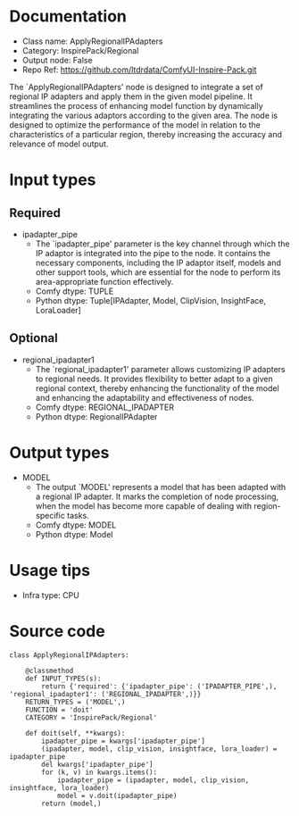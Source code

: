 # Documentation
- Class name: ApplyRegionalIPAdapters
- Category: InspirePack/Regional
- Output node: False
- Repo Ref: https://github.com/ltdrdata/ComfyUI-Inspire-Pack.git

The `ApplyRegionalIPAdapters' node is designed to integrate a set of regional IP adapters and apply them in the given model pipeline. It streamlines the process of enhancing model function by dynamically integrating the various adaptors according to the given area. The node is designed to optimize the performance of the model in relation to the characteristics of a particular region, thereby increasing the accuracy and relevance of model output.

# Input types
## Required
- ipadapter_pipe
    - The `ipadapter_pipe' parameter is the key channel through which the IP adaptor is integrated into the pipe to the node. It contains the necessary components, including the IP adaptor itself, models and other support tools, which are essential for the node to perform its area-appropriate function effectively.
    - Comfy dtype: TUPLE
    - Python dtype: Tuple[IPAdapter, Model, ClipVision, InsightFace, LoraLoader]
## Optional
- regional_ipadapter1
    - The `regional_ipadapter1' parameter allows customizing IP adapters to regional needs. It provides flexibility to better adapt to a given regional context, thereby enhancing the functionality of the model and enhancing the adaptability and effectiveness of nodes.
    - Comfy dtype: REGIONAL_IPADAPTER
    - Python dtype: RegionalIPAdapter

# Output types
- MODEL
    - The output `MODEL' represents a model that has been adapted with a regional IP adapter. It marks the completion of node processing, when the model has become more capable of dealing with region-specific tasks.
    - Comfy dtype: MODEL
    - Python dtype: Model

# Usage tips
- Infra type: CPU

# Source code
```
class ApplyRegionalIPAdapters:

    @classmethod
    def INPUT_TYPES(s):
        return {'required': {'ipadapter_pipe': ('IPADAPTER_PIPE',), 'regional_ipadapter1': ('REGIONAL_IPADAPTER',)}}
    RETURN_TYPES = ('MODEL',)
    FUNCTION = 'doit'
    CATEGORY = 'InspirePack/Regional'

    def doit(self, **kwargs):
        ipadapter_pipe = kwargs['ipadapter_pipe']
        (ipadapter, model, clip_vision, insightface, lora_loader) = ipadapter_pipe
        del kwargs['ipadapter_pipe']
        for (k, v) in kwargs.items():
            ipadapter_pipe = (ipadapter, model, clip_vision, insightface, lora_loader)
            model = v.doit(ipadapter_pipe)
        return (model,)
```